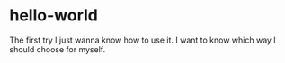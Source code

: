 # hello-world
The first try
I just wanna know how to use it.
I want to know which way I should choose for myself.
